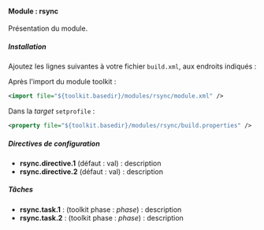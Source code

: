 #### Module : rsync

Présentation du module.

##### Installation

Ajoutez les lignes suivantes à votre fichier ```build.xml```, aux endroits indiqués :

Après l'import du module toolkit :
 ```xml
 <import file="${toolkit.basedir}/modules/rsync/module.xml" />
 ```

Dans la *target* ```setprofile``` :
```xml
<property file="${toolkit.basedir}/modules/rsync/build.properties" />
```

##### Directives de configuration

* **rsync.directive.1** (défaut : val) : description
* **rsync.directive.2** (défaut : val) : description

##### Tâches

* **rsync.task.1** : (toolkit phase : *phase*) : description
* **rsync.task.2** : (toolkit phase : *phase*) : description
